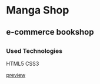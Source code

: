 <h1>Manga Shop</h1>
<h2>e-commerce bookshop<h2>
<h3>Used Technologies</h3>
<p>HTML5 CSS3</p>
<a href="https://mangashops.netlify.app/">preview</a>
<img src="/images/mangaShopgif.gif" alt="">
